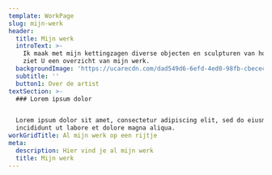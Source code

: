 ```yaml
---
template: WorkPage
slug: mijn-werk
header:
  title: Mijn werk
  introText: >-
    Ik maak met mijn kettingzagen diverse objecten en sculpturen van hout, hier
    ziet U een overzicht van mijn werk.
  backgroundImage: 'https://ucarecdn.com/dad549d6-6efd-4ed0-98fb-cbecec73f43b/'
  subtitle: ''
  button1: Over de artist
textSection: >-
  ### Lorem ipsum dolor


  Lorem ipsum dolor sit amet, consectetur adipiscing elit, sed do eiusmod tempor
  incididunt ut labore et dolore magna aliqua.
workGridTitle: Al mijn werk op een rijtje
meta:
  description: Hier vind je al mijn werk
  title: Mijn werk
---
```

